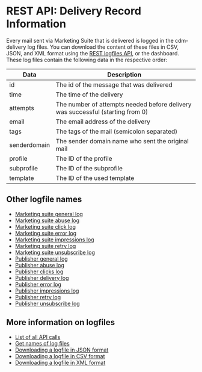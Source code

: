 # REST API: Delivery Record Information

Every mail sent via Marketing Suite that is delivered is logged in the 
cdm-delivery log files. You can download the content of these files 
in CSV, JSON, and XML format using the [REST logfiles API](./rest-get-logfiles),
or the dashboard. These log files contain the following data in the
respective order:

| Data         | Description                                                                    |
| ------------ | ------------------------------------------------------------------------------ |
| id           | The id of the message that was delivered                                       |
| time         | The time of the delivery                                                       |
| attempts     | The number of attempts needed before delivery was successful (starting from 0) |
| email        | The email address of the delivery                                              |
| tags         | The tags of the mail (semicolon separated)                                     |
| senderdomain | The sender domain name who sent the original mail                              |
| profile      | The ID of the profile                                                          |
| subprofile   | The ID of the subprofile                                                       |
| template     | The ID of the used template                                                    |

## Other logfile names

* [Marketing suite general log](./rest-cdm-attempts-logfile)
* [Marketing suite abuse log](./rest-cdm-abuse-logfile)
* [Marketing suite click log](./rest-cdm-click-logfile)
* [Marketing suite error log](./rest-cdm-error-logfile)
* [Marketing suite impressions log](./rest-cdm-impression-logfile)
* [Marketing suite retry log](./rest-cdm-retry-logfile)
* [Marketing suite unsubscribe log](./rest-cdm-impression-logfile)
* [Publisher general log](./rest-pom-attempts-logfile)
* [Publisher abuse log](./rest-pom-abuses-logfile)
* [Publisher clicks log](./rest-pom-clicks-logfile)
* [Publisher delivery log](./rest-pom-deliveries-logfile)
* [Publisher error log](./rest-pom-errors-logfile)
* [Publisher impressions log](./rest-pom-impressions-logfile)
* [Publisher retry log](./rest-pom-retries-logfile)
* [Publisher unsubscribe log](./rest-pom-unsubscribes-logfile)


## More information on logfiles

* [List of all API calls](rest-api)
* [Get names of log files](rest-get-logfiles-names)
* [Downloading a logfile in JSON format](./rest-get-logfiles-json.md)
* [Downloading a logfile in CSV format](./rest-get-logfiles-csv.md)
* [Downloading a logfile in XML format](./rest-get-logfiles-xml.md)
